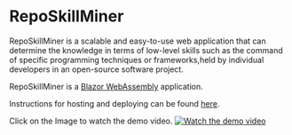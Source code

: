 # RepoSkillMiner
RepoSkillMiner is a scalable and easy-to-use web application that can determine the knowledge in terms of low-level skills such as the command of specific programming techniques or frameworks,held by individual developers in an open-source software project.

RepoSkillMiner is a [Blazor WebAssembly](https://dotnet.microsoft.com/apps/aspnet/web-apps/blazor/) application.

Instructions for hosting and deploying can be found [here](https://docs.microsoft.com/en-us/aspnet/core/host-and-deploy/blazor/webassembly?view=aspnetcore-3.1).

Click on the Image to watch the demo video.
[![Watch the demo video](https://img.youtube.com/vi/E_IeLprGlCc/maxresdefault.jpg )](https://www.youtube.com/watch?v=E_IeLprGlCc&feature=youtu.be)
